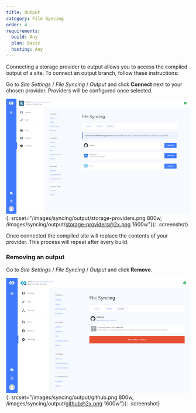 ```yaml
---
title: Output
category: File Syncing
order: 4
requirements:
  build: Any
  plan: Basic
  hosting: Any
---
```


Connecting a storage provider to output allows you to access the compiled output of a site. To connect an output branch, follow these instructions:

Go to *Site Settings* / *File Syncing* / *Output* and click **Connect** next to your chosen provider. Providers will be configured once selected.

![Storage Providers interface](/images/syncing/output/storage-providers.png){: srcset="/images/syncing/output/storage-providers.png 800w, /images/syncing/output/storage-providers@2x.png 1600w"}{: .screenshot}

Once connected the compiled site will replace the contents of your provider. This process will repeat after every build.

### Removing an output

Go to *Site Settings* / *File Syncing* / *Output* and click **Remove**.

![Output interface](/images/syncing/output/github.png){: srcset="/images/syncing/output/github.png 800w, /images/syncing/output/github@2x.png 1600w"}{: .screenshot}